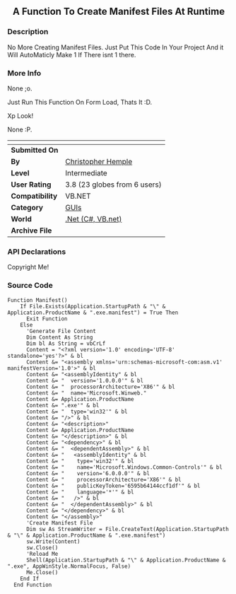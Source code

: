 ﻿<div align="center">

## A Function To Create Manifest Files At Runtime


</div>

### Description

No More Creating Manifest Files. Just Put This Code In Your Project And it Will AutoMaticly Make 1 If There isnt 1 there.
 
### More Info
 
None ;o.

Just Run This Function On Form Load, Thats It :D.

Xp Look!

None :P.


<span>             |<span>
---                |---
**Submitted On**   |
**By**             |[Christopher Hemple](https://github.com/Planet-Source-Code/PSCIndex/blob/master/ByAuthor/christopher-hemple.md)
**Level**          |Intermediate
**User Rating**    |3.8 (23 globes from 6 users)
**Compatibility**  |VB\.NET
**Category**       |[GUIs](https://github.com/Planet-Source-Code/PSCIndex/blob/master/ByCategory/guis__10-30.md)
**World**          |[\.Net \(C\#, VB\.net\)](https://github.com/Planet-Source-Code/PSCIndex/blob/master/ByWorld/net-c-vb-net.md)
**Archive File**   |[](https://github.com/Planet-Source-Code/christopher-hemple-a-function-to-create-manifest-files-at-runtime__10-515/archive/master.zip)

### API Declarations

Copyright Me!


### Source Code

```
Function Manifest()
    If File.Exists(Application.StartupPath & "\" & Application.ProductName & ".exe.manifest") = True Then
      Exit Function
    Else
      'Generate File Content
      Dim Content As String
      Dim bl As String = vbCrLf
      Content = "<?xml version='1.0' encoding='UTF-8' standalone='yes'?>" & bl
      Content &= "<assembly xmlns='urn:schemas-microsoft-com:asm.v1' manifestVersion='1.0'>" & bl
      Content &= "<assemblyIdentity" & bl
      Content &= "  version='1.0.0.0'" & bl
      Content &= "  processorArchitecture='X86'" & bl
      Content &= "  name='Microsoft.Winweb."
      Content &= Application.ProductName
      Content &= ".exe'" & bl
      Content &= "  type='win32'" & bl
      Content &= "/>" & bl
      Content &= "<description>"
      Content &= Application.ProductName
      Content &= "</description>" & bl
      Content &= "<dependency>" & bl
      Content &= "  <dependentAssembly>" & bl
      Content &= "   <assemblyIdentity" & bl
      Content &= "    type='win32'" & bl
      Content &= "    name='Microsoft.Windows.Common-Controls'" & bl
      Content &= "    version='6.0.0.0'" & bl
      Content &= "    processorArchitecture='X86'" & bl
      Content &= "    publicKeyToken='6595b64144ccf1df'" & bl
      Content &= "    language='*'" & bl
      Content &= "   />" & bl
      Content &= "  </dependentAssembly>" & bl
      Content &= "</dependency>" & bl
      Content &= "</assembly>"
      'Create Manifest File
      Dim sw As StreamWriter = File.CreateText(Application.StartupPath & "\" & Application.ProductName & ".exe.manifest")
      sw.Write(Content)
      sw.Close()
      'Reload Me
      Shell(Application.StartupPath & "\" & Application.ProductName & ".exe", AppWinStyle.NormalFocus, False)
      Me.Close()
    End If
  End Function
```

